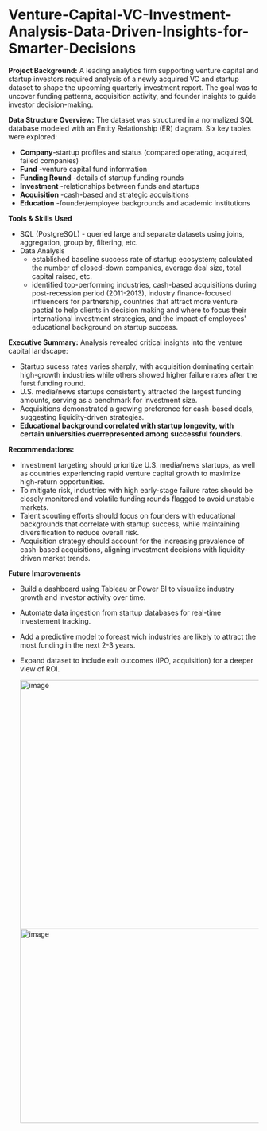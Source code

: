 # Venture-Capital-VC-Investment-Analysis-Data-Driven-Insights-for-Smarter-Decisions

   
**Project Background:** A leading analytics firm supporting venture capital and startup investors required analysis of a newly
  acquired VC and startup dataset to shape the upcoming quarterly investment report. The goal was  to      uncover funding
  patterns, acquisition activity, and founder insights to guide investor decision-making.
  
**Data Structure Overview:** The dataset was structured in a normalized SQL database modeled with an Entity Relationship (ER) diagram. Six key tables were explored:
- **Company**-startup profiles and status (compared operating, acquired, failed companies)
- **Fund** -venture capital fund information
- **Funding Round** -details of startup funding rounds
- **Investment** -relationships between funds and startups
- **Acquisition** -cash-based and strategic acquisitions
- **Education** -founder/employee backgrounds and academic institutions

**Tools & Skills Used**
- SQL (PostgreSQL) - queried large and separate datasets using joins, aggregation, group by, filtering, etc.
- Data Analysis
  - established baseline success rate of startup ecosystem; calculated the number of closed-down companies, average deal size, total capital raised, etc.
  - identified top-performing industries, cash-based acquisitions during post-recession period (2011-2013), industry finance-focused influencers for partnership, countries that attract more venture pactial to help clients in decision making and where to focus their international investment strategies, and the impact of employees' educational background on startup       success.
    
**Executive Summary:** Analysis revealed critical insights into the venture capital landscape:
- Startup sucess rates varies sharply, with acquisition dominating certain high-growth industries while others showed higher failure rates after the furst funding round.
- U.S. media/news startups consistently attracted the largest funding amounts, serving as a benchmark for investment size.
- Acquisitions demonstrated a growing preference for cash-based deals, suggesting liquidity-driven strategies.
- **Educational background correlated with startup longevity, with certain universities overrepresented among successful founders.**

**Recommendations:**
- Investment targeting should prioritize U.S. media/news startups, as well as countries experiencing rapid venture capital growth to maximize high-return opportunities.
- To mitigate risk, industries with high early-stage failure rates should be closely monitored and volatile funding rounds flagged to avoid unstable markets.
- Talent scouting efforts should focus on founders with educational backgrounds that correlate with startup success, while maintaining diversification to reduce overall risk.
- Acquisition strategy should account for the increasing prevalence of cash-based acquisitions, aligning investment decisions with liquidity-driven market trends.

**Future Improvements**
- Build a dashboard using Tableau or Power BI to visualize industry growth and investor activity over time.
- Automate data ingestion from startup databases for real-time investement tracking.
- Add a predictive model to foreast wich industries are likely to attract the most funding in the next 2-3 years.
- Expand dataset to include exit outcomes (IPO, acquisition) for a deeper view of ROI.
  
   <img width="709" height="500" alt="image" src="https://github.com/user-attachments/assets/a8eff685-66a9-4f3f-93a0-79558171f4d8" />

   <img width="828" height="390" alt="image" src="https://github.com/user-attachments/assets/234d9907-2758-4731-97fa-d93b0bd08a92" /> 
